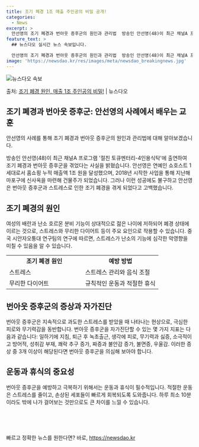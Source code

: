```yaml
---
title: 조기 폐경 1조 매출 주인공의 비밀 공개!
categories:
  - News
excerpt: >
  안선영의 조기 폐경과 번아웃 증후군의 원인과 관리법  방송인 안선영(48)이 최근 채널A 프로그램 '절친 토…
feature_text: >
  ## 뉴스다오 실시간 뉴스 속보입니다.

  안선영의 조기 폐경과 번아웃 증후군의 원인과 관리법  방송인 안선영(48)이 최근 채널A 프로그램 '절친 토…
image: 'https://newsdao.kr/res/images/meta/newsdao_breakingnews.jpg'
---
```


![뉴스다오 속보](https://newsdao.kr/res/images/meta/newsdao_breakingnews.jpg)

<p>출처: <a href="https://newsdao.kr/4079" rel="dofollow">조기 폐경 원인, 매출 1조 주인공의 비밀!</a> | 뉴스다오</p>

<h2 data-ke-size="size26">조기 폐경과 번아웃 증후군: 안선영의 사례에서 배우는 교훈</h2>
안선영의 사례를 통해 조기 폐경과 번아웃 증후군의 원인과 관리법에 대해 알아보겠습니다.

<p data-ke-size="size16">방송인 안선영(48)이 최근 채널A 프로그램 '절친 토큐멘터리-4인용식탁'에 출연하여 조기 폐경과 번아웃 증후군을 겪었다는 사실을 밝혔습니다. 안선영은 연예인 쇼호스트 1세대로서 홈쇼핑 누적 매출액 1조 원을 달성했으며, 2018년 시작한 사업을 통해 지난해 마포구에 신사옥을 마련해 건물주가 되었습니다. 그러나 이런 성공에도 불구하고 안선영은 번아웃 증후군과 스트레스로 인한 조기 폐경을 겪게 되었다고 고백했습니다.</p>

<h2 data-ke-size="size24">조기 폐경의 원인</h2>
<p data-ke-size="size16">여성의 배란과 난소 호르몬 분비 기능이 상대적으로 젊은 나이에 저하되어 폐경 상태에 이르는 것으로, 스트레스와 무리한 다이어트 등이 주요 요인으로 작용할 수 있습니다. 중국 시안자오퉁대 연구팀의 연구에 따르면, 스트레스가 난소의 기능에 심각한 악영향을 미칠 수 있음을 알 수 있습니다.</p>

<table>
	<tr>
		<td style="width: 50%; text-align: center; height: 17px;"><b>조기 폐경 원인</b></td>
		<td style="width: 50%; text-align: center; height: 17px;"><b>예방 방법</b></td>
	</tr>
	<tr>
		<td>스트레스</td>
		<td>스트레스 관리와 음식 조절</td>
	</tr>
	<tr>
		<td>무리한 다이어트</td>
		<td>규칙적인 운동과 적절한 휴식</td>
	</tr>
</table>

<h2 data-ke-size="size24">번아웃 증후군의 증상과 자가진단</h2>
<p data-ke-size="size16">번아웃 증후군은 지속적으로 과도한 스트레스를 받았을 때 나타나는 현상으로, 극심한 피로와 무기력감을 동반합니다. 번아웃 증후군을 자가진단할 수 있는 몇 가지 지표는 다음과 같습니다: 일하기에 지침, 퇴근 후 녹초출근, 생각에 피로, 무기력과 싫증, 소극적이고 방어적, 성취감 부재, 쾌락 추구 증가, 짜증과 불안감 증가, 불면증, 우울감. 이러한 증상 중 3개 이상이 해당된다면 번아웃 증후군을 의심해 보아야 합니다.</p>

<h2 data-ke-size="size24">운동과 휴식의 중요성</h2>
<p data-ke-size="size16">번아웃 증후군을 예방하고 극복하기 위해서는 운동과 휴식이 필수적입니다. 적절한 운동은 스트레스를 줄이고, 손상된 세포들이 빠르게 회복되도록 도와줍니다. 하루 최소 10분이라도 밖에 나가 걸어보는 것만으로도 큰 차이를 느낄 수 있습니다.</p>

<p data-ke-size="size16">&nbsp;</p>
<p data-ke-size="size16">&nbsp;</p> 

빠르고 정확한 뉴스를 원한다면? 바로, <a href="https://newsdao.kr" rel="dofollow">https://newsdao.kr</a>


